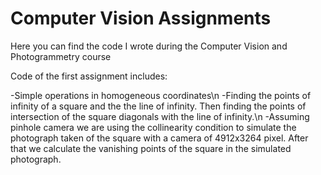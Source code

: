 # Computer Vision Assignments
Here you can find the code I wrote during the Computer Vision and Photogrammetry course

Code of the first assignment includes:

-Simple operations in homogeneous coordinates\n
-Finding the points of infinity of a square and the the line of infinity. Then finding the points of intersection of the square diagonals with the line of infinity.\n
-Assuming pinhole camera we are using the collinearity condition to simulate the photograph taken of the square with a camera of 4912x3264 pixel. After that we calculate the vanishing points of the square in the simulated photograph.
